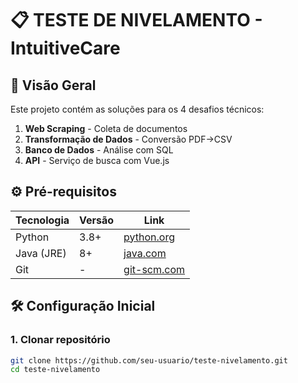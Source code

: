 # 📋 TESTE DE NIVELAMENTO - IntuitiveCare

## 🚀 Visão Geral
Este projeto contém as soluções para os 4 desafios técnicos:
1. **Web Scraping** - Coleta de documentos
2. **Transformação de Dados** - Conversão PDF→CSV
3. **Banco de Dados** - Análise com SQL
4. **API** - Serviço de busca com Vue.js

## ⚙️ Pré-requisitos
| Tecnologia       | Versão     | Link                          |
|------------------|------------|-------------------------------|
| Python           | 3.8+       | [python.org](https://www.python.org/downloads/) |
| Java (JRE)       | 8+         | [java.com](https://www.java.com/pt-BR/download/) |
| Git              | -          | [git-scm.com](https://git-scm.com/downloads) |

## 🛠 Configuração Inicial

### 1. Clonar repositório
```bash
git clone https://github.com/seu-usuario/teste-nivelamento.git
cd teste-nivelamento